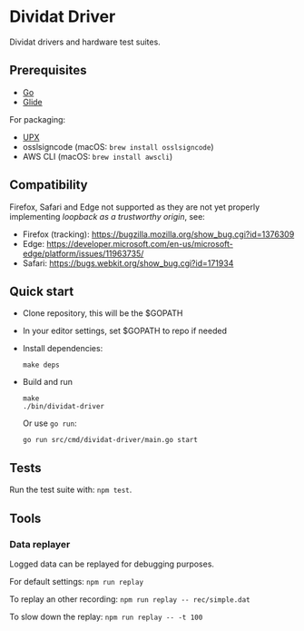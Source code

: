 # Dividat Driver

Dividat drivers and hardware test suites.

## Prerequisites

-   [Go](https://golang.org/)
-   [Glide](https://glide.sh/)

For packaging:

-   [UPX](https://upx.github.io/)
-   osslsigncode (macOS: `brew install osslsigncode`)
-   AWS CLI (macOS: `brew install awscli`)

## Compatibility

Firefox, Safari and Edge not supported as they are not yet properly implementing _loopback as a trustworthy origin_, see:

-   Firefox (tracking): <https://bugzilla.mozilla.org/show_bug.cgi?id=1376309>
-   Edge: <https://developer.microsoft.com/en-us/microsoft-edge/platform/issues/11963735/>
-   Safari: <https://bugs.webkit.org/show_bug.cgi?id=171934>

## Quick start

-   Clone repository, this will be the $GOPATH

-   In your editor settings, set $GOPATH to repo if needed

-   Install dependencies:

        make deps

-   Build and run

        make
        ./bin/dividat-driver

    Or use `go run`:

        go run src/cmd/dividat-driver/main.go start

## Tests

Run the test suite with: `npm test`.

## Tools

### Data replayer

Logged data can be replayed for debugging purposes.

For default settings: `npm run replay`

To replay an other recording: `npm run replay -- rec/simple.dat`

To slow down the replay: `npm run replay -- -t 100`
